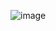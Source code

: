 
![image](https://github.com/serkanbilsel/Cargomda.com-Copy/assets/126615917/df60a45c-4a48-4290-a998-1cc6b7a1cc32)
